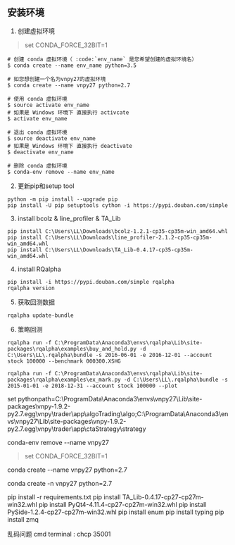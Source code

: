 ## 安装环境
1. 创建虚拟环境

> set CONDA_FORCE_32BIT=1

```
# 创建 conda 虚拟环境（ :code:`env_name` 是您希望创建的虚拟环境名）
$ conda create --name env_name python=3.5

# 如您想创建一个名为vnpy27的虚拟环境
$ conda create --name vnpy27 python=2.7

# 使用 conda 虚拟环境
$ source activate env_name
# 如果是 Windows 环境下 直接执行 activcate
$ activate env_name

# 退出 conda 虚拟环境
$ source deactivate env_name
# 如果是 Windows 环境下 直接执行 deactivate
$ deactivate env_name

# 删除 conda 虚拟环境
$ conda-env remove --name env_name
```

2. 更新pip和setup tool

```
python -m pip install --upgrade pip
pip install -U pip setuptools cython -i https://pypi.douban.com/simple
```

3. install bcolz & line_profiler & TA_Lib

```
pip install C:\Users\LL\Downloads\bcolz-1.2.1-cp35-cp35m-win_amd64.whl
pip install C:\Users\LL\Downloads\line_profiler-2.1.2-cp35-cp35m-win_amd64.whl
pip install C:\Users\LL\Downloads\TA_Lib-0.4.17-cp35-cp35m-win_amd64.whl
```

4. install RQalpha

```
pip install -i https://pypi.douban.com/simple rqalpha
rqalpha version
```

5. 获取回测数据

```
rqalpha update-bundle
```

6. 策略回测

```
rqalpha run -f C:\ProgramData\Anaconda3\envs\rqalpha\Lib\site-packages\rqalpha\examples\buy_and_hold.py -d C:\Users\LL\.rqalpha\bundle -s 2016-06-01 -e 2016-12-01 --account stock 100000 --benchmark 000300.XSHG

rqalpha run -f C:\ProgramData\Anaconda3\envs\rqalpha\Lib\site-packages\rqalpha\examples\ex_mark.py -d C:\Users\LL\.rqalpha\bundle -s 2015-01-01 -e 2018-12-31 --account stock 100000 --plot
```


set pythonpath=C:\ProgramData\Anaconda3\envs\vnpy27\Lib\site-packages\vnpy-1.9.2-py2.7.egg\vnpy\trader\app\algoTrading\algo;C:\ProgramData\Anaconda3\envs\vnpy27\Lib\site-packages\vnpy-1.9.2-py2.7.egg\vnpy\trader\app\ctaStrategy\strategy






conda-env remove --name vnpy27

> set CONDA_FORCE_32BIT=1

conda create --name vnpy27 python=2.7

conda create -n vnpy27 python=2.7

pip install -r requirements.txt
pip install TA_Lib-0.4.17-cp27-cp27m-win32.whl
pip install PyQt4-4.11.4-cp27-cp27m-win32.whl
pip install PySide-1.2.4-cp27-cp27m-win32.whl
pip install enum
pip install typing
pip install zmq

乱码问题
cmd terminal : chcp 35001

